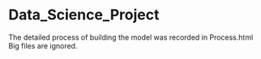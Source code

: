 # Data_Science_Project
The detailed process of building the model was recorded in Process.html
Big files are ignored.